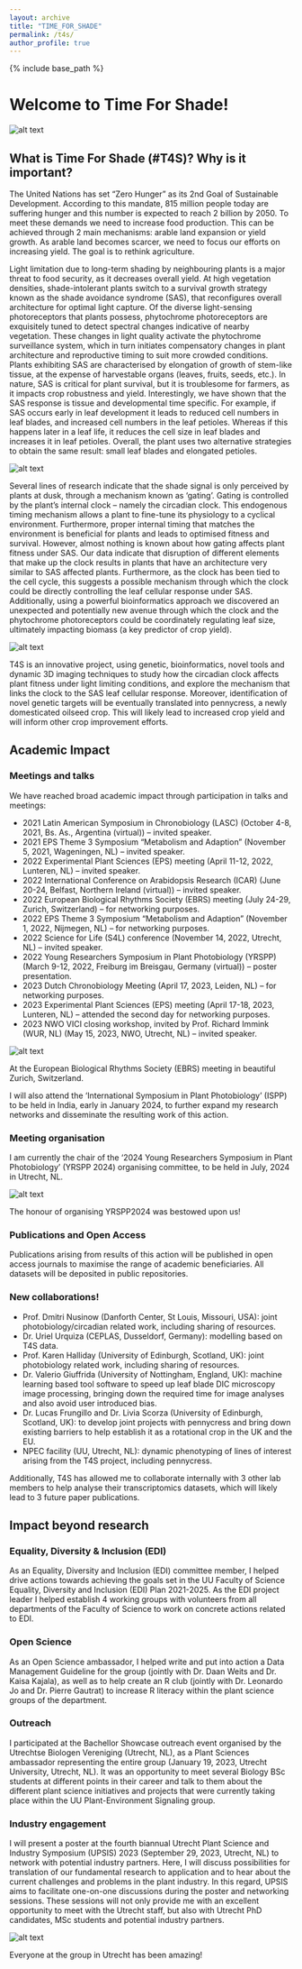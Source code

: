 ```yaml
---
layout: archive
title: "TIME_FOR_SHADE"
permalink: /t4s/
author_profile: true
---
```

{% include base_path %}


# Welcome to Time For Shade!

![alt text](/images/T4S.png "Time For Shade (c) Andrés Romanowski 2021")

## What is Time For Shade (#T4S)? Why is it important?
The United Nations has set “Zero Hunger” as its 2nd Goal of Sustainable Development. According to this mandate, 815 million people today are suffering hunger and this number is expected to reach 2 billion by 2050. To meet these demands we need to increase food production. This can be achieved through 2 main mechanisms: arable land expansion or yield growth. As arable land becomes scarcer, we need to focus our efforts on increasing yield. The goal is to rethink agriculture.

Light limitation due to long-term shading by neighbouring plants is a major threat to food security, as it decreases overall yield. At high vegetation densities, shade-intolerant plants switch to a survival growth strategy known as the shade avoidance syndrome (SAS), that reconfigures overall architecture for optimal light capture. Of the diverse light-sensing photoreceptors that plants possess, phytochrome photoreceptors are exquisitely tuned to detect spectral changes indicative of nearby vegetation. These changes in light quality activate the phytochrome surveillance system, which in turn initiates compensatory changes in plant architecture and reproductive timing to suit more crowded conditions. Plants exhibiting SAS are characterised by elongation of growth of stem-like tissue, at the expense of harvestable organs (leaves, fruits, seeds, etc.). In nature, SAS is critical for plant survival, but it is troublesome for farmers, as it impacts crop robustness and yield. Interestingly, we have shown that the SAS response is tissue and developmental time specific. For example, if SAS occurs early in leaf development it leads to reduced cell numbers in leaf blades, and increased cell numbers in the leaf petioles. Whereas if this happens later in a leaf life, it reduces the cell size in leaf blades and increases it in leaf petioles. Overall, the plant uses two alternative strategies to obtain the same result: small leaf blades and elongated petioles.

![alt text](/images/SAS.png "Time For Shade (c) Andrés Romanowski 2023")

Several lines of research indicate that the shade signal is only perceived by plants at dusk, through a mechanism known as ‘gating’. Gating is controlled by the plant’s internal clock – namely the circadian clock. This endogenous timing mechanism allows a plant to fine-tune its physiology to a cyclical environment. Furthermore, proper internal timing that matches the environment is beneficial for plants and leads to optimised fitness and survival. However, almost nothing is known about how gating affects plant fitness under SAS. Our data indicate that disruption of different elements that make up the clock results in plants that have an architecture very similar to SAS affected plants. Furthermore, as the clock has been tied to the cell cycle, this suggests a possible mechanism through which the clock could be directly controlling the leaf cellular response under SAS. Additionally, using a powerful bioinformatics approach we discovered an unexpected and potentially new avenue through which the clock and the phytochrome photoreceptors could be coordinately regulating leaf size, ultimately impacting biomass (a key predictor of crop yield).

![alt text](/images/clock_gating.png "Time For Shade (c) Andrés Romanowski 2021")

T4S is an innovative project, using genetic, bioinformatics, novel tools and dynamic 3D imaging techniques to study how the circadian clock affects plant fitness under light limiting conditions, and explore the mechanism that links the clock to the SAS leaf cellular response. Moreover, identification of novel genetic targets will be eventually translated into pennycress, a newly domesticated oilseed crop. This will likely lead to increased crop yield and will inform other crop improvement efforts.

## Academic Impact
### Meetings and talks
We have reached broad academic impact through participation in talks and meetings: 
-	2021 Latin American Symposium in Chronobiology (LASC) (October 4-8, 2021, Bs. As., Argentina (virtual)) – invited speaker.
-	2021 EPS Theme 3 Symposium “Metabolism and Adaption” (November 5, 2021, Wageningen, NL) – invited speaker.
-	2022 Experimental Plant Sciences (EPS) meeting (April 11-12, 2022, Lunteren, NL) – invited speaker.
-	2022 International Conference on Arabidopsis Research (ICAR) (June 20-24, Belfast, Northern Ireland (virtual)) – invited speaker.
-	2022 European Biological Rhythms Society (EBRS) meeting (July 24-29, Zurich, Switzerland) – for networking purposes.
-	2022 EPS Theme 3 Symposium “Metabolism and Adaption” (November 1, 2022, Nijmegen, NL) – for networking purposes.
-	2022 Science for Life (S4L) conference (November 14, 2022, Utrecht, NL) – invited speaker.
-	2022 Young Researchers Symposium in Plant Photobiology (YRSPP) (March 9-12, 2022, Freiburg im Breisgau, Germany (virtual)) – poster presentation.
-	2023 Dutch Chronobiology Meeting (April 17, 2023, Leiden, NL) – for networking purposes.
-	2023 Experimental Plant Sciences (EPS) meeting (April 17-18, 2023, Lunteren, NL) – attended the second day for networking purposes.
-	2023 NWO VICI closing workshop, invited by Prof. Richard Immink (WUR, NL) (May 15, 2023, NWO, Utrecht, NL) – invited speaker.

![alt text](/images/EBRS_meeting.jpg "Time For Shade (c) Andrés Romanowski 2023")

At the European Biological Rhythms Society (EBRS) meeting in beautiful Zurich, Switzerland.

I will also attend the ‘International Symposium in Plant Photobiology’ (ISPP) to be held in India, early in January 2024, to further expand my research networks and disseminate the resulting work of this action.

### Meeting organisation
I am currently the chair of the ‘2024 Young Researchers Symposium in Plant Photobiology’ (YRSPP 2024) organising committee, to be held in July, 2024 in Utrecht, NL. 

![alt text](/images/YRSPP2024_organizers.jpg "Time For Shade (c) Andrés Romanowski 2023")

The honour of organising YRSPP2024 was bestowed upon us!

### Publications and Open Access
Publications arising from results of this action will be published in open access journals to maximise the range of academic beneficiaries. All datasets will be deposited in public repositories.

### New collaborations!
-	Prof. Dmitri Nusinow (Danforth Center, St Louis, Missouri, USA): joint photobiology/circadian related work, including sharing of resources.
-	Dr. Uriel Urquiza (CEPLAS, Dusseldorf, Germany): modelling based on T4S data.
-	Prof. Karen Halliday (University of Edinburgh, Scotland, UK): joint photobiology related work, including sharing of resources.
-	Dr. Valerio Giuffrida (University of Nottingham, England, UK): machine learning based tool software to speed up leaf blade DIC microscopy image processing, bringing down the required time for image analyses and also avoid user introduced bias.
-	Dr. Lucas Frungillo and Dr. Livia Scorza (University of Edinburgh, Scotland, UK): to develop joint projects with pennycress and bring down existing barriers to help establish it as a rotational crop in the UK and the EU.
-	NPEC facility (UU, Utrecht, NL): dynamic phenotyping of lines of interest arising from the T4S project, including pennycress.

Additionally, T4S has allowed me to collaborate internally with 3 other lab members to help analyse their transcriptomics datasets, which will likely lead to 3 future paper publications.

## Impact beyond research
### Equality, Diversity & Inclusion (EDI)
As an Equality, Diversity and Inclusion (EDI) committee member, I helped drive actions towards achieving the goals set in the UU Faculty of Science Equality, Diversity and Inclusion (EDI) Plan 2021-2025. As the EDI project leader I helped establish 4 working groups with volunteers from all departments of the Faculty of Science to work on concrete actions related to EDI.

### Open Science
As an Open Science ambassador, I helped write and put into action a Data Management Guideline for the group (jointly with Dr. Daan Weits and Dr. Kaisa Kajala), as well as to help create an R club (jointly with Dr. Leonardo Jo and Dr. Pierre Gautrat) to increase R literacy within the plant science groups of the department.

### Outreach
I participated at the Bachellor Showcase outreach event organised by the Utrechtse Biologen Vereniging (Utrecht, NL), as a Plant Sciences ambassador representing the entire group (January 19, 2023, Utrecht University, Utrecht, NL). It was an opportunity to meet several Biology  BSc students at different points in their career and talk to them about the different plant science initiatives and projects that were currently taking place within the UU Plant-Environment Signaling group.

### Industry engagement
I will present a poster at the fourth biannual Utrecht Plant Science and Industry Symposium (UPSIS) 2023 (September 29, 2023, Utrecht, NL) to network with potential industry partners. Here, I will discuss possibilities for translation of our fundamental research to application and to hear about the current challenges and problems in the plant industry. In this regard, UPSIS aims to facilitate one-on-one discussions during the poster and networking sessions. These sessions will not only provide me with an excellent opportunity to meet with the Utrecht staff, but also with Utrecht PhD candidates, MSc students and potential industry partners.




![alt text](/images/PES_group_picture.jpg "Time For Shade (c) Andrés Romanowski 2023")

Everyone at the group in Utrecht has been amazing!
